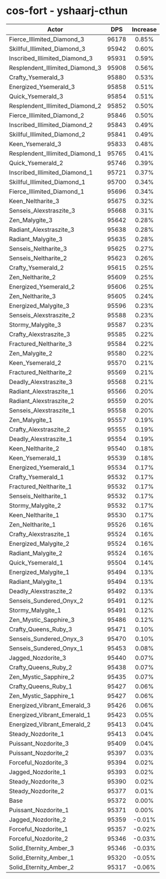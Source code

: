 # cos-fort - yshaarj-cthun
| Actor | DPS | Increase |
|---|:---:|:---:|
|Fierce_Illimited_Diamond_3|96178|0.85%|
|Skillful_Illimited_Diamond_3|95942|0.60%|
|Inscribed_Illimited_Diamond_3|95931|0.59%|
|Resplendent_Illimited_Diamond_3|95908|0.56%|
|Crafty_Ysemerald_3|95880|0.53%|
|Energized_Ysemerald_3|95858|0.51%|
|Quick_Ysemerald_3|95854|0.51%|
|Resplendent_Illimited_Diamond_2|95852|0.50%|
|Fierce_Illimited_Diamond_2|95846|0.50%|
|Inscribed_Illimited_Diamond_2|95843|0.49%|
|Skillful_Illimited_Diamond_2|95841|0.49%|
|Keen_Ysemerald_3|95833|0.48%|
|Resplendent_Illimited_Diamond_1|95765|0.41%|
|Quick_Ysemerald_2|95746|0.39%|
|Inscribed_Illimited_Diamond_1|95721|0.37%|
|Skillful_Illimited_Diamond_1|95700|0.34%|
|Fierce_Illimited_Diamond_1|95696|0.34%|
|Keen_Neltharite_3|95675|0.32%|
|Senseis_Alexstraszite_3|95668|0.31%|
|Zen_Malygite_3|95642|0.28%|
|Radiant_Alexstraszite_3|95638|0.28%|
|Radiant_Malygite_3|95635|0.28%|
|Senseis_Neltharite_3|95625|0.27%|
|Senseis_Neltharite_2|95623|0.26%|
|Crafty_Ysemerald_2|95615|0.25%|
|Zen_Neltharite_2|95609|0.25%|
|Energized_Ysemerald_2|95606|0.25%|
|Zen_Neltharite_3|95605|0.24%|
|Energized_Malygite_3|95596|0.23%|
|Senseis_Alexstraszite_2|95588|0.23%|
|Stormy_Malygite_3|95587|0.23%|
|Crafty_Alexstraszite_3|95585|0.22%|
|Fractured_Neltharite_3|95584|0.22%|
|Zen_Malygite_2|95580|0.22%|
|Keen_Ysemerald_2|95570|0.21%|
|Fractured_Neltharite_2|95569|0.21%|
|Deadly_Alexstraszite_3|95568|0.21%|
|Radiant_Alexstraszite_1|95566|0.20%|
|Radiant_Alexstraszite_2|95559|0.20%|
|Senseis_Alexstraszite_1|95558|0.20%|
|Zen_Malygite_1|95557|0.19%|
|Crafty_Alexstraszite_2|95555|0.19%|
|Deadly_Alexstraszite_1|95554|0.19%|
|Keen_Neltharite_2|95540|0.18%|
|Keen_Ysemerald_1|95539|0.18%|
|Energized_Ysemerald_1|95534|0.17%|
|Crafty_Ysemerald_1|95532|0.17%|
|Fractured_Neltharite_1|95532|0.17%|
|Senseis_Neltharite_1|95532|0.17%|
|Stormy_Malygite_2|95532|0.17%|
|Keen_Neltharite_1|95530|0.17%|
|Zen_Neltharite_1|95526|0.16%|
|Crafty_Alexstraszite_1|95524|0.16%|
|Energized_Malygite_2|95524|0.16%|
|Radiant_Malygite_2|95524|0.16%|
|Quick_Ysemerald_1|95504|0.14%|
|Energized_Malygite_1|95494|0.13%|
|Radiant_Malygite_1|95494|0.13%|
|Deadly_Alexstraszite_2|95492|0.13%|
|Senseis_Sundered_Onyx_2|95491|0.12%|
|Stormy_Malygite_1|95491|0.12%|
|Zen_Mystic_Sapphire_3|95486|0.12%|
|Crafty_Queens_Ruby_3|95471|0.10%|
|Senseis_Sundered_Onyx_3|95470|0.10%|
|Senseis_Sundered_Onyx_1|95453|0.08%|
|Jagged_Nozdorite_3|95440|0.07%|
|Crafty_Queens_Ruby_2|95438|0.07%|
|Zen_Mystic_Sapphire_2|95435|0.07%|
|Crafty_Queens_Ruby_1|95427|0.06%|
|Zen_Mystic_Sapphire_1|95427|0.06%|
|Energized_Vibrant_Emerald_3|95426|0.06%|
|Energized_Vibrant_Emerald_1|95423|0.05%|
|Energized_Vibrant_Emerald_2|95413|0.04%|
|Steady_Nozdorite_1|95413|0.04%|
|Puissant_Nozdorite_3|95409|0.04%|
|Puissant_Nozdorite_2|95397|0.03%|
|Forceful_Nozdorite_3|95394|0.02%|
|Jagged_Nozdorite_1|95393|0.02%|
|Steady_Nozdorite_3|95390|0.02%|
|Steady_Nozdorite_2|95377|0.01%|
|Base|95372|0.00%|
|Puissant_Nozdorite_1|95371|0.00%|
|Jagged_Nozdorite_2|95359|-0.01%|
|Forceful_Nozdorite_1|95357|-0.02%|
|Forceful_Nozdorite_2|95346|-0.03%|
|Solid_Eternity_Amber_3|95346|-0.03%|
|Solid_Eternity_Amber_1|95320|-0.05%|
|Solid_Eternity_Amber_2|95317|-0.06%|
